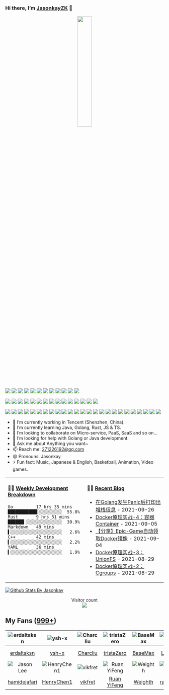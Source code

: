 ### Hi there, I’m [JasonkayZK](https://jasonkayzk.github.io/) 👋

<p align="center">
  <img src="https://cdn.jsdelivr.net/gh/jasonkayzk/jasonkayzk@master/hello-world.gif" width="30%">
</p>

[![](https://img.shields.io/badge/Windows-10-2376bc?style=flat-square&logo=windows&logoColor=ffffff)](https://www.microsoft.com/windows/get-windows-10)
[![](https://img.shields.io/badge/Linux-Ubuntu-2376bc?style=flat-square&logo=ubuntu&logoColor=ffffff)](https://ubuntu.com/)
[![](https://img.shields.io/badge/Linux-Centos-2376bc?style=flat-square&logo=centos&logoColor=ffffff)](https://www.centos.org/)
[![](https://img.shields.io/badge/MacOS-BigSur-2376bc?style=flat-square&logo=apple&logoColor=ffffff)](https://www.apple.com/)
[![](https://img.shields.io/badge/IDE-Visual%20Studio%20Code-blue?style=flat-square&logo=visual-studio-code&logoColor=ffffff)](https://code.visualstudio.com/)
[![](https://img.shields.io/badge/Intellij-Idea-blue?style=flat-square&logo=intellijidea&logoColor=ffffff)](https://www.jetbrains.com/idea/)
[![](https://img.shields.io/badge/IDE-Goland-blue?style=flat-square&logo=jetbrains&logoColor=ffffff)](https://www.jetbrains.com/go/)
[![](https://img.shields.io/badge/IDE-PyCharm-blue?style=flat-square&logo=jetbrains&logoColor=ffffff)](https://www.jetbrains.com/pycharm/)
[![](https://img.shields.io/badge/IDE-Clion-blue?style=flat-square&logo=jetbrains&logoColor=ffffff)](https://www.jetbrains.com/clion/)
[![](https://img.shields.io/badge/IDE-WebStorm-blue?style=flat-square&logo=jetbrains&logoColor=ffffff)](https://www.jetbrains.com/webstorm/)
[![](https://img.shields.io/badge/Andriod-Studio-blue?style=flat-square&logo=android&logoColor=ffffff)](https://developer.android.com/studio/)
[![](https://img.shields.io/badge/Linux-Vim-blue?style=flat-square&logo=vim&logoColor=ffffff)](https://www.vim.org/)

[![](https://img.shields.io/badge/-Java-007396?style=flat-square&logo=java&logoColor=ffffff)](https://www.java.com/)
[![](https://img.shields.io/badge/-Golang-f05032?style=flat-square&logo=go&logoColor=ffffff)](https://golang.org/)
[![](https://img.shields.io/badge/-C++-269539?style=flat-square&logo=c%2B%2B&logoColor=ffffff)](https://www.cplusplus.com/)
[![](https://img.shields.io/badge/-Rust-003545?style=flat-square&logo=rust&logoColor=ffffff)](https://www.rust-lang.org/)
[![](https://img.shields.io/badge/-Python-3776AB?style=flat-square&logo=python&logoColor=ffffff)](https://www.python.org/)
[![](https://img.shields.io/badge/-Scala-2496ED?style=flat-square&logo=scala&logoColor=ffffff)](https://www.scala-lang.org/)
[![](https://img.shields.io/badge/-JavaScript-f7e018?style=flat-square&logo=javascript&logoColor=white)](https://www.ecma-international.org/)
[![](https://img.shields.io/badge/-HTML5-E34F26?style=flat-square&logo=html5&logoColor=white)](https://html.spec.whatwg.org/)
[![](https://img.shields.io/badge/-CSS3-1572B6?style=flat-square&logo=css3&logoColor=white)](https://www.w3.org/Style/CSS/)
[![](https://img.shields.io/badge/-Less-43853d?style=flat-square&logo=less&logoColor=white)](https://lesscss.org/)
[![](https://img.shields.io/badge/TypeScript-cb3837?style=flat-square&logo=TypeScript&logoColor=ffffff)](https://www.typescriptlang.org/)
[![](https://img.shields.io/badge/Kotlin-2496ED?style=flat-square&logo=kotlin&logoColor=ffffff)](https://kotlinlang.org/)
[![](https://img.shields.io/badge/Dart-003545?style=flat-square&logo=dart&logoColor=ffffff)](https://dart.dev/)
[![](https://img.shields.io/badge/Lua-cb3837?style=flat-square&logo=lua&logoColor=ffffff)](https://www.lua.org/)
[![](https://img.shields.io/badge/Shell-f05032?style=flat-square&logo=powershell&logoColor=ffffff)](https://www.shell.com/)

[![](https://img.shields.io/badge/-Spring-6DB33F?style=flat-square&logo=spring&logoColor=white)](https://spring.io/projects/spring-framework/)
[![](https://img.shields.io/badge/-Docker-2496ED?style=flat-square&logo=docker&logoColor=ffffff)](https://www.docker.com/)
[![](https://img.shields.io/badge/-MySQL-003545?style=flat-square&logo=mysql&logoColor=white)](https://www.mysql.com/)
[![](https://img.shields.io/badge/-NPM-cb3837?style=flat-square&logo=npm&logoColor=white)](https://npmjs.com/)
[![](https://img.shields.io/badge/-Git-f05032?style=flat-square&logo=git&logoColor=white)](https://git-scm.com/)
[![](https://img.shields.io/badge/-Vue.js-4fc08d?style=flat-square&logo=vue.js&logoColor=ffffff)](https://vuejs.org/)
[![](https://img.shields.io/badge/React-cb3837?style=flat-square&logo=React&logoColor=ffffff)](https://reactjs.org/)
[![](https://img.shields.io/badge/-Electron-6DB33F?style=flat-square&logo=electron&logoColor=ffffff)](https://www.electronjs.org/)
[![](https://img.shields.io/badge/-Node.js-43853d?style=flat-square&logo=node.js&logoColor=ffffff)](https://nodejs.org/)
[![](https://img.shields.io/badge/-Nginx-269539?style=flat-square&logo=nginx&logoColor=ffffff)](https://nginx.org/)
[![](https://img.shields.io/badge/-Kubenetes-2496ED?style=flat-square&logo=kubernetes&logoColor=ffffff)](https://kubernetes.io/)
[![](https://img.shields.io/badge/-ElasticSearch-005571?style=flat-square&logo=elasticsearch&logoColor=white)](https://www.elastic.co/)
[![](https://img.shields.io/badge/-Redis-dc382d?style=flat-square&logo=redis&logoColor=white)](https://redis.io/)
[![](https://img.shields.io/badge/-Flutter-007396?style=flat-square&logo=flutter&logoColor=white)](https://flutter.dev/)
[![](https://img.shields.io/badge/-Gradle-f05032?style=flat-square&logo=gradle&logoColor=white)](https://gradle.org/)
[![](https://img.shields.io/badge/-RabbitMQ-269539?style=flat-square&logo=rabbitmq&logoColor=white)](https://www.rabbitmq.com/)
[![](https://img.shields.io/badge/-Yarn-2496ED?style=flat-square&logo=yarn&logoColor=white)](https://yarnpkg.com/)
[![](https://img.shields.io/badge/-Webpack-3776AB?style=flat-square&logo=webpack&logoColor=white)](https://webpack.js.org/)
[![](https://img.shields.io/badge/-MongoDB-6DB33F?style=flat-square&logo=mongodb&logoColor=white)](https://www.mongodb.com/)
[![](https://img.shields.io/badge/-Bootstrap-cb3837?style=flat-square&logo=bootstrap&logoColor=white)](https://getbootstrap.com/)
[![](https://img.shields.io/badge/-jQuery-003545?style=flat-square&logo=jquery&logoColor=white)](https://jquery.com/)
[![](https://img.shields.io/badge/-Tensorflow-fcc624?style=flat-square&logo=tensorflow&logoColor=white)](https://www.tensorflow.org/)
[![](https://img.shields.io/badge/-Keras-f05032?style=flat-square&logo=keras&logoColor=white)](https://keras.io/)
[![](https://img.shields.io/badge/-PyTorch-269539?style=flat-square&logo=pytorch&logoColor=white)](https://pytorch.org/)
[![](https://img.shields.io/badge/-Markdown-2496ED?style=flat-square&logo=markdown&logoColor=white)](https://daringfireball.net/projects/markdown/)


- 🔭 I’m currently working in Tencent (Shenzhen, China).
- 🌱 I’m currently learning Java, Golang, Rust, JS & TS.
- 👯 I’m looking to collaborate on Micro-service, PaaS, SaaS and so on…
- 🤔 I’m looking for help with Golang or Java development.
- 💬 Ask me about Anything you want~
- 📫 Reach me: 271226192@qq.com
- 😄 Pronouns: Jasonkay
- ⚡ Fun fact: Music, Japanese & English, Basketball, Animation, Video games.

<table width="800px">
<tr>
<td valign="top" width="50%">

#### 🏊‍♂️ <a href="https://gist.github.com/JasonkayZK/59ead22758ee823e48b558d3cff332f1" target="_blank">Weekly Development Breakdown</a>

<!-- code_time starts -->

```text
Go         17 hrs 35 mins ███████████▌░░░░░░░░░  55.0%
Rust       9 hrs 51 mins  ██████▍░░░░░░░░░░░░░░  30.9%
Markdown   49 mins        ▌░░░░░░░░░░░░░░░░░░░░   2.6%
C++        42 mins        ▍░░░░░░░░░░░░░░░░░░░░   2.2%
YAML       36 mins        ▍░░░░░░░░░░░░░░░░░░░░   1.9%
```

<!-- code_time ends -->
</td>

<td valign="top" width="50%">

#### 🤹‍♀️ <a href="https://jasonkayzk.github.io/" target="_blank">Recent Blog</a>

<!-- blog starts -->
* <a href='https://jasonkayzk.github.io/2021/09/26/%E5%9C%A8Golang%E5%8F%91%E7%94%9FPanic%E5%90%8E%E6%89%93%E5%8D%B0%E5%87%BA%E5%A0%86%E6%A0%88%E4%BF%A1%E6%81%AF/' target='_blank'>在Golang发生Panic后打印出堆栈信息</a> - 2021-09-26
* <a href='https://jasonkayzk.github.io/2021/09/05/Docker%E5%8E%9F%E7%90%86%E5%AE%9E%E6%88%98-4%EF%BC%9A%E5%AE%B9%E5%99%A8Container/' target='_blank'>Docker原理实战-4：容器Container</a> - 2021-09-05
* <a href='https://jasonkayzk.github.io/2021/09/04/%E3%80%90%E5%88%86%E4%BA%AB%E3%80%91Epic-Game%E8%87%AA%E5%8A%A8%E9%A2%86%E5%8F%96Docker%E9%95%9C%E5%83%8F/' target='_blank'>【分享】Epic-Game自动领取Docker镜像</a> - 2021-09-04
* <a href='https://jasonkayzk.github.io/2021/08/29/Docker%E5%8E%9F%E7%90%86%E5%AE%9E%E6%88%98-3%EF%BC%9AUnionFS/' target='_blank'>Docker原理实战-3：UnionFS</a> - 2021-08-29
* <a href='https://jasonkayzk.github.io/2021/08/29/Docker%E5%8E%9F%E7%90%86%E5%AE%9E%E6%88%98-2%EF%BC%9ACgroups/' target='_blank'>Docker原理实战-2：Cgroups</a> - 2021-08-29
<!-- blog ends -->

</td>
</tr>

</table>


[![Github Stats By Jasonkay](https://github-readme-stats.vercel.app/api?username=jasonkayzk&show_icons=true&title_color=0366d6&icon_color=ffc83d&text_color=24292e&bg_color=fff)](https://github.com/jasonkayzk/)


<p align="center"> 
  Visitor count<br>
  <img src="https://profile-counter.glitch.me/jasonkayzk/count.svg" />
</p>


## My Fans ([999+](https://github.com/jasonkayzk?tab=followers))

| ![erdaltsksn](https://avatars0.githubusercontent.com/u/22197800?s=80&v=4) | ![ysh-x](https://avatars3.githubusercontent.com/u/42147996?s=80&v=4) | ![Charcliu](https://avatars2.githubusercontent.com/u/23503649?s=80&v=4) | ![tristaZero](https://avatars2.githubusercontent.com/u/27757146?s=80&v=4) | ![BaseMax](https://avatars3.githubusercontent.com/u/2658040?s=80&v=4) | ![LouisYLWang](https://avatars3.githubusercontent.com/u/11455901?s=80&v=4) | ![ASJ-PAYIZ](https://avatars1.githubusercontent.com/u/48379266?s=80&v=4) | ![wangxiaoxiang5599](https://avatars2.githubusercontent.com/u/31461411?s=80&v=4) |
| :----------------------------------------------------------: | :----------------------------------------------------------: | :----------------------------------------------------------: | :----------------------------------------------------------: | :----------------------------------------------------------: | :----------------------------------------------------------: | :----------------------------------------------------------: | :----------------------------------------------------------: |
|         [erdaltsksn](https://github.com/erdaltsksn)          |              [ysh-x](https://github.com/ysh-x)               |           [Charcliu](https://github.com/Charcliu)            |         [tristaZero](https://github.com/tristaZero)          |            [BaseMax](https://github.com/BaseMax)             |        [LouisYLWang](https://github.com/LouisYLWang)         |          [ASJ-PAYIZ](https://github.com/ASJ-PAYIZ)           |  [wangxiaoxiang5599](https://github.com/wangxiaoxiang5599)   |
| ![Jason Lee](https://avatars1.githubusercontent.com/u/37927931?s=80&v=4) | ![HenryChen1](https://avatars3.githubusercontent.com/u/24852788?s=80&v=4) | ![vikfret](https://avatars3.githubusercontent.com/u/56179621?s=80&v=4) | ![Ruan YiFeng](https://avatars2.githubusercontent.com/u/905434?s=80&v=4) | ![Weighth](https://avatars3.githubusercontent.com/u/55311703?s=80&v=4) | ![rakzhodekams](https://avatars0.githubusercontent.com/u/16127381?s=80&v=4) | ![flashfoxter](https://avatars1.githubusercontent.com/u/2852886?s=80&v=4) | ![DuHouAn](https://avatars0.githubusercontent.com/u/33805265?s=80&v=4) |
|       [hamidejafari](https://github.com/hamidejafari)        |         [HenryChen1](https://github.com/HenryChen1)          |            [vikfret](https://github.com/vikfret)             |           [Ruan YiFeng](https://github.com/ruanyf)           |            [Weighth](https://github.com/Weighth)             |       [rakzhodekams](https://github.com/rakzhodekams)        |        [flashfoxter](https://github.com/flashfoxter)         |            [DuHouAn](https://github.com/DuHouAn)             |

